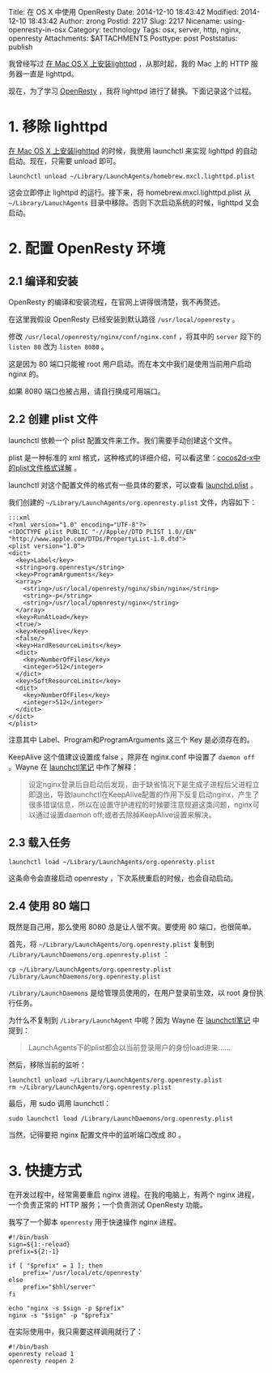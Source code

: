 Title: 在 OS X 中使用 OpenResty
Date: 2014-12-10 18:43:42
Modified: 2014-12-10 18:43:42
Author: zrong
Postid: 2217
Slug: 2217
Nicename: using-openresty-in-osx
Category: technology
Tags: osx, server, http, nginx, openresty
Attachments: $ATTACHMENTS
Posttype: post
Poststatus: publish

我曾经写过 [在 Mac OS X 上安装lighttpd][1] ，从那时起，我的 Mac 上的 HTTP 服务器一直是 lighttpd。

现在，为了学习 [OpenResty][2] ，我将 lighttpd 进行了替换。下面记录这个过程。

# 1. 移除 lighttpd

[在 Mac OS X 上安装lighttpd][1] 的时候，我使用 launchctl 来实现 lighttpd 的自动启动。现在，只需要 unload 即可。

    launchctl unload ~/Library/LaunchAgents/homebrew.mxcl.lighttpd.plist

这会立即停止 lighttpd 的运行。接下来，将 homebrew.mxcl.lighttpd.plist 从`~/Library/LanuchAgents` 目录中移除。否则下次启动系统的时候，lighttpd 又会启动。

<!--more-->

<a name="service"></a>
# 2. 配置 OpenResty 环境

## 2.1 编译和安装

OpenResty 的编译和安装流程，在官网上讲得很清楚，我不再赘述。

在这里我假设 OpenResty 已经安装到默认路径 `/usr/local/openresty` 。

修改 `/usr/local/openresty/nginx/conf/nginx.conf` ，将其中的 `server` 段下的 `listen 80` 改为 `listen 8080` 。

这是因为 80 端口只能被 root 用户启动。而在本文中我们是使用当前用户启动 nginx 的。

如果 8080 端口也被占用，请自行换成可用端口。

## 2.2 创建 plist 文件

launchctl 依赖一个 plist 配置文件来工作。我们需要手动创建这个文件。

plist 是一种标准的 xml 格式，这种格式的详细介绍，可以看这里：[cocos2d-x中的plist文件格式详解][5] 。

launchctl 对这个配置文件的格式有一些具体的要求，可以查看 [launchd.plist][3] 。

我们创建的 `~/Library/LaunchAgents/org.openresty.plist` 文件，内容如下：

    :::xml
    <?xml version="1.0" encoding="UTF-8"?>
    <!DOCTYPE plist PUBLIC "-//Apple//DTD PLIST 1.0//EN" "http://www.apple.com/DTDs/PropertyList-1.0.dtd">
    <plist version="1.0">
    <dict>
      <key>Label</key>
      <string>org.openresty</string>
      <key>ProgramArguments</key>
      <array>
        <string>/usr/local/openresty/nginx/sbin/nginx</string>
        <string>-p</string>
        <string>/usr/local/openresty/nginx</string>
      </array>
      <key>RunAtLoad</key>
      <true/>
      <key>KeepAlive</key>
      <false/>
      <key>HardResourceLimits</key>
      <dict>
        <key>NumberOfFiles</key>
        <integer>512</integer>
      </dict>
      <key>SoftResourceLimits</key>
      <dict>
        <key>NumberOfFiles</key>
        <integer>512</integer>
      </dict>
    </dict>
    </plist>


注意其中 Label、Program和ProgramArguments 这三个 Key 是必须存在的。

KeepAlive 这个值建议设置成 false ，除非在 nginx.conf 中设置了 `daemon off` 。Wayne 在 [launchctl笔记][4] 中作了解释：

>设定nginx登录后自启动后发现，由于缺省情况下是生成子进程后父进程立即退出，导致launchctl在KeepAlive配置的作用下反复启动nginx，产生了很多错误信息，所以在设置守护进程的时候要注意规避这类问题，nginx可以通过设置daemon off;或者去除掉KeepAlive设置来解决。

## 2.3 载入任务

    launchctl load ~/Library/LaunchAgents/org.openresty.plist

这条命令会直接启动 openresty ，下次系统重启的时候，也会自动启动。

## 2.4 使用 80 端口

既然是自己用，那么使用 8080 总是让人很不爽。要使用 80 端口，也很简单。

首先，将 `~/Library/LaunchAgents/org.openresty.plist` 复制到 `/Library/LaunchDaemons/org.openresty.plist` ：

    cp ~/Library/LaunchAgents/org.openresty.plist /Library/LaunchDaemons/org.openresty.plist

`/Library/LaunchDaemons` 是给管理员使用的，在用户登录前生效，以 root 身份执行任务。

为什么不复制到 `/Library/LaunchAgent` 中呢？因为 Wayne 在 [launchctl笔记][4] 中提到：

>LaunchAgents下的plist都会以当前登录用户的身份load进来……

然后，移除当前的监听：

    launchctl unload ~/Library/LaunchAgents/org.openresty.plist
    rm ~/Library/LaunchAgents/org.openresty.plist

最后，用 sudo 调用 launchctl：

    sudo launchctl load /Library/LaunchDaemons/org.openresty.plist

当然，记得要把 nginx 配置文件中的监听端口改成 80 。

<a name="shortcut"></a>
# 3. 快捷方式

在开发过程中，经常需要重启 nginx 进程。在我的电脑上，有两个 nginx 进程，一个负责正常的 HTTP 服务；一个负责测试 OpenResty 功能。

我写了一个脚本 `openresty` 用于快速操作 nginx 进程。

    #!/bin/bash
    sign=${1:-reload}
    prefix=${2:-1}

    if [ "$prefix" = 1 ]; then
        prefix='/usr/local/etc/openresty'
    else
        prefix="$hhl/server"
    fi

    echo "nginx -s $sign -p $prefix"
    nginx -s "$sign" -p "$prefix"

在实际使用中，我只需要这样调用就行了：

    #!/bin/bash
    openresty reload 1
    openresty reopen 2

[1]: http://zengrong.net/post/2127.htm
[2]: http://openresty.org
[3]: https://developer.apple.com/library/mac/documentation/Darwin/Reference/ManPages/man5/launchd.plist.5.html
[4]: http://zhengwei.name/2011/11/lanunchctl-notes/ 
[5]: http://zengrong.net/post/1981.htm
